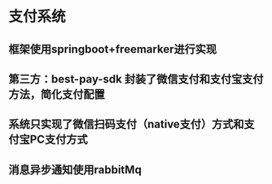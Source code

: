 # 支付系统
## 框架使用springboot+freemarker进行实现
## 第三方：best-pay-sdk 封装了微信支付和支付宝支付方法，简化支付配置
## 系统只实现了微信扫码支付（native支付）方式和支付宝PC支付方式
## 消息异步通知使用rabbitMq

